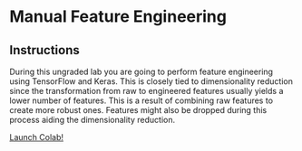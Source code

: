 # Manual Feature Engineering

## Instructions

During this ungraded lab you are going to perform feature engineering using TensorFlow and Keras.  This is closely tied to dimensionality reduction since the transformation from raw to engineered features usually yields a lower number of features. This is a result of combining raw features to create more robust ones. Features might also be dropped during this process aiding the dimensionality reduction.

[Launch Colab!](https://colab.research.google.com/drive/1zmLMBVBW8zkTjgOPgqid2INPjbNRa1RM)

